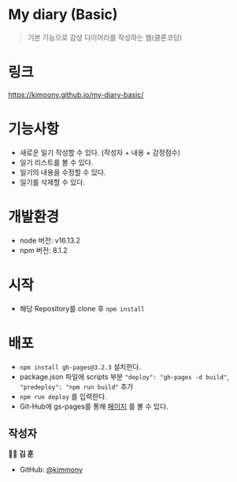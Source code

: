 # My diary (Basic)

> 기본 기능으로 감성 다이어리를 작성하는 웹(클론코딩)

# 링크

https://kimoony.github.io/my-diary-basic/

# 기능사항
- 새로운 일기 작성할 수 있다. (작성자 + 내용 + 감정점수)
- 일기 리스트를 볼 수 있다.
- 일기의 내용을 수정할 수 있다.
- 일기를 삭제할 수 있다.

# 개발환경
- node 버전: v16.13.2
- npm 버전: 8.1.2

# 시작
- 해당 Repository를 clone 후 `npm install`

# 배포
- `npm install gh-pages@3.2.3` 설치한다.
- package.json 파일에 scripts 부분 `"deploy": "gh-pages -d build"`, `"predeploy": "npm run build"` 추가
- `npm run deploy` 를 입력한다.
- Git-Hub에 gs-pages를 통해 [페이지](https://kimoony.github.io/my-diary-basic/) 를 볼 수 있다.

## 작성자

🧑‍💻 **김 훈**

* GitHub: [@kimmony](https://github.com/kimoony)
